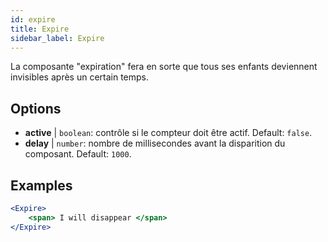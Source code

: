 ```yaml
---
id: expire 
title: Expire
sidebar_label: Expire
---
```


La composante "expiration" fera en sorte que tous ses enfants deviennent invisibles après un certain temps.

## Options

* __active__ | `boolean`: contrôle si le compteur doit être actif. Default: `false`.
* __delay__ | `number`: nombre de millisecondes avant la disparition du composant. Default: `1000`.


## Examples

```jsx live
<Expire>
    <span> I will disappear </span>
</Expire>
```



